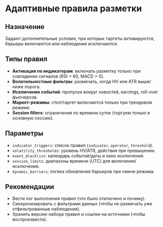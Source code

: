 # Адаптивные правила разметки

## Назначение
Задают дополнительные условия, при которых таргеты активируются, барьеры включаются или наблюдения исключаются.

## Типы правил
- **Активация по индикаторам**: включать разметку только при совпадении сигналов (RSI > 60, MACD > 0).
- **Волатильностные фильтры**: размечать, когда HV или ATR выше/ниже порога.
- **Исключение событий**: пропуски вокруг новостей, earnings, roll-over фьючерсов.
- **Маркет-режимы**: стоп/таргет включаются только при трендовом режиме.
- **Session filters**: ограничения по времени суток (торгуем только в основную сессию).

## Параметры
- `indicator_triggers`: список правил (`indicator`, `operator`, `threshold`).
- `volatility_thresholds`: уровень HV/ATR, действия при превышении.
- `event_blacklist`: календарь событий/даты и окно исключения.
- `session_limits`: диапазоны времени (UTC) для включения/исключения.
- `dynamic_barriers`: логика обновления барьеров при смене режима.

## Рекомендации
- Вести лог выполнения правил (что было отключено и почему).
- Синхронизировать с фильтрами данных (чтобы не размечать уже отфильтрованные наблюдения).
- Хранить версию набора правил и ссылки на источники (чтобы воспроизвести).
